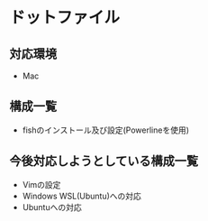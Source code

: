 # ドットファイル

## 対応環境

- Mac

## 構成一覧

- fishのインストール及び設定(Powerlineを使用)

## 今後対応しようとしている構成一覧

- Vimの設定
- Windows WSL(Ubuntu)への対応
- Ubuntuへの対応
